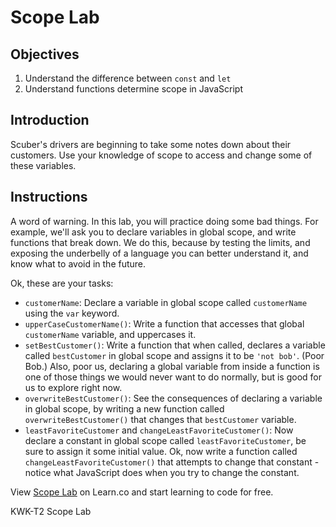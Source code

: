 # Scope Lab

## Objectives
1. Understand the difference between `const` and `let`
2. Understand functions determine scope in JavaScript

## Introduction
Scuber's drivers are beginning to take some notes down about their customers. Use your knowledge of scope to access and change some of these variables.

## Instructions
A word of warning. In this lab, you will practice doing some bad things. For example, we'll ask you to declare variables in global scope, and write functions that break down. We do this, because by testing the limits, and exposing the underbelly of a language you can better understand it, and know what to avoid in the future.

Ok, these are your tasks:
* `customerName`: Declare a variable in global scope called `customerName` using the `var` keyword.
* `upperCaseCustomerName()`: Write a function that accesses that global `customerName` variable, and uppercases it.
* `setBestCustomer()`: Write a function that when called, declares a variable called `bestCustomer` in global scope and assigns it to be `'not bob'`. (Poor Bob.) Also, poor us, declaring a global variable from inside a function is one of those things we would never want to do normally, but is good for us to explore right now.
* `overwriteBestCustomer()`: See the consequences of declaring a variable in global scope, by writing a new function called `overwriteBestCustomer()` that changes that `bestCustomer` variable.
* `leastFavoriteCustomer` and `changeLeastFavoriteCustomer()`: Now declare a constant in global scope called `leastFavoriteCustomer`, be sure to assign it some initial value. Ok, now write a function called `changeLeastFavoriteCustomer()` that attempts to change that constant - notice what JavaScript does when you try to change the constant.

<p class='util--hide'>View <a href='https://learn.co/lessons/js-principles-scope-lab'>Scope Lab</a> on Learn.co and start learning to code for free.</p>
<p data-visibility='hidden'>KWK-T2 Scope Lab</p>

